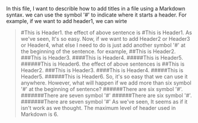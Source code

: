 In this file, I want to describle how to add titles in a file using a Markdown syntax.
we can use the symbol '#' to indicate where it starts a header. For example, if we want to add header1, we can wirte
>#This is Header1.
the effect of above sentence is 
#This is Header1.
As we've seen, It's so easy. Now, if we want to add Header2 or Header3 or Header4, what else I need to do is just add another symbol '#' at the beginning of the sentence. for example,
>##This is Header2.
>###This is Header3.
>####This is Header4.
>#####This is Header5.
>######This is Header6.
the effect of above sentences is 
##This is Header2.
###This is Header3.
####This is Header4.
#####This is Header5.
######This is Header6.
So, it's so easy that we can use it anywhere. However, what will happen if we add more than six symbol '#' at the beginning of sentence?
>######There are six symbol '#'.
>#######There are seven symbol '#'
######There are six symbol '#'.
#######There are seven symbol '#'
As we've seen, It seems as if it isn't work as we thought. The maximum level of header used in Markdown is 6.
